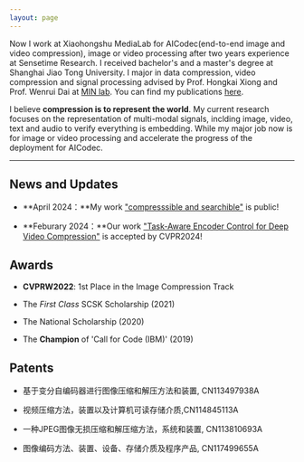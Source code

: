 ```yaml
---
layout: page
---
```


Now I work at Xiaohongshu MediaLab for AICodec(end-to-end image and video compression), image or video processing after two years experience at Sensetime Research. I received bachelor's and a master's degree at Shanghai Jiao Tong University. I major in data compression, video compression and signal processing advised by Prof. Hongkai Xiong and Prof. Wenrui Dai at [MIN lab](https://min.sjtu.edu.cn/). You can find my publications [here](https://scholar.google.com/citations?user=ua29MrwAAAAJ&hl=de).

I believe **compression is to represent the world**. My current research focuses on the representation of multi-modal signals, inclding image, video, text and audio to verify everything is embedding. While my major job now is for image or video processing and accelerate the progress of the deployment for AICodec.

---

## News and Updates

- **April 2024：**My work ["compresssible and searchible"](https://arxiv.org/abs/2404.10234) is public!

- **Feburary 2024：**Our work ["Task-Aware Encoder Control for Deep Video Compression"](https://arxiv.org/abs/2404.04848) is accepted by CVPR2024!


## Awards

* **CVPRW2022**: 1st Place in the Image Compression Track

* The *First Class* SCSK Scholarship (2021)

* The National Scholarship (2020)

* The **Champion** of 'Call for Code (IBM)' (2019)

## Patents

* 基于变分自编码器进行图像压缩和解压方法和装置, CN113497938A

* 视频压缩方法，装置以及计算机可读存储介质,CN114845113A

* 一种JPEG图像无损压缩和解压缩方法，系统和装置, CN113810693A

* 图像编码方法、装置、设备、存储介质及程序产品, CN117499655A
